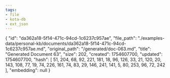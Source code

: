 ```yaml
---
tags:
- file
- kota-db
- ext_json
---
```

{
  "id": "da362a18-5f14-471c-94cd-1c6237c957ae",
  "file_path": "./examples-data/personal-kb/documents/da362a18-5f14-471c-94cd-1c6237c957ae.md",
  "original_path": "/generated/doc-063.md",
  "title": "Generated Document 63",
  "size": 202,
  "created": 1754607700,
  "updated": 1754607700,
  "hash": [
    51,
    204,
    68,
    92,
    221,
    181,
    18,
    96,
    126,
    33,
    21,
    120,
    20,
    143,
    108,
    77,
    19,
    74,
    226,
    161,
    74,
    83,
    29,
    146,
    241,
    141,
    5,
    80,
    253,
    96,
    72,
    242
  ],
  "embedding": null
}